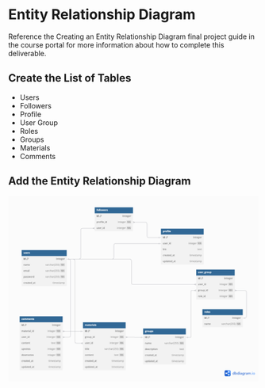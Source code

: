 # Entity Relationship Diagram

Reference the Creating an Entity Relationship Diagram final project guide in the course portal for more information about how to complete this deliverable.

## Create the List of Tables

* Users
* Followers
* Profile
* User Group
* Roles
* Groups
* Materials
* Comments

## Add the Entity Relationship Diagram

![diagram](image/entity_relationship_diagram/diagram.png "diagram")
